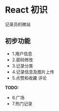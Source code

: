 # React 初识

记录员的微站

## 初步功能
- 1.用户信息  
- 2.密码修改  
- 3.记录分类  
- 4.记录信息及图片上传  
- 5.点赞和收藏 评论  

**TODO:**
- 6.广场  
- 7.热门记录  
